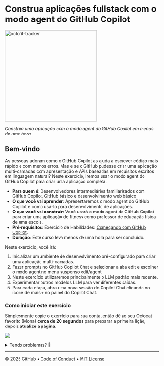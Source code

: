 # Construa aplicações fullstack com o modo agent do GitHub Copilot

<!-- ![](../../actions/workflows/0-start-course.yml/badge.svg?branch=main) -->
<img src="https://github.com/user-attachments/assets/1b3ea5df-f18d-4ed8-9ae6-f96dc1861818" alt="octofit-tracker" width="300"/>

_Construa uma aplicação com o modo agent do GitHub Copilot em menos de uma hora._

## Bem-vindo

As pessoas adoram como o GitHub Copilot as ajuda a escrever código mais rápido e com menos erros.
Mas e se o GitHub pudesse criar uma aplicação multi-camadas com apresentação e APIs baseadas em requisitos escritos em linguagem natural?
Neste exercício, iremos usar o modo agent do GitHub Copilot para criar uma aplicação completa.

- **Para quem é**: Desenvolvedores intermediários familiarizados com GitHub Copilot, GitHub básico e desenvolvimento web básico
- **O que você vai aprender**: Apresentaremos o modo agent do GitHub Copilot e como usá-lo para desenvolvimento de aplicações.
- **O que você vai construir**: Você usará o modo agent do GitHub Copilot para criar uma aplicação de fitness como professor de educação física de uma escola.
- **Pré-requisitos**: Exercício de Habilidades: <a href="https://github.com/skills/getting-started-with-github-copilot">Começando com GitHub Copilot</a>.
- **Duração**: Este curso leva menos de uma hora para ser concluído.

Neste exercício, você irá:

1. Inicializar um ambiente de desenvolvimento pré-configurado para criar uma aplicação multi-camadas.
2. Fazer prompts no GitHub Copilot Chat e selecionar a aba edit e escolher o modo agent no menu suspenso edit/agent.
3. Neste exercício utilizaremos principalmente o LLM padrão mais recente.
4. Experimentar outros modelos LLM para ver diferentes saídas.
5. Para cada etapa, abra uma nova sessão do Copilot Chat clicando no ícone de mais `+` no painel do Copilot Chat.

### Como iniciar este exercício

Simplesmente copie o exercício para sua conta, então dê ao seu Octocat favorito (Mona) **cerca de 20 segundos** para preparar a primeira lição, depois **atualize a página**.

[![](https://img.shields.io/badge/Copiar%20Exerc%C3%ADcio-%E2%86%92-1f883d?style=for-the-badge&logo=github&labelColor=197935)](https://github.com/new?template_owner=dev-pods&template_name=agent-mode-fullstack&owner=%40me&name=agent-mode-fullstack&description=Exercicio:+Construa+aplicacoes+com+modo+agent+do+GitHub+Copilot&visibility=public)

<details>
<summary>Tendo problemas? 🤷</summary><br/>

Ao copiar o exercício, recomendamos as seguintes configurações:

- Para proprietário, escolha sua conta pessoal ou uma organização para hospedar o repositório.

- Recomendamos criar um repositório público, pois repositórios privados usarão minutos do Actions.

Se o exercício não estiver pronto em 20 segundos, verifique a aba "Actions" do seu repositório (ou visite `https://github.com/<SEU-USUARIO>/<SEU-REPO>/actions`).

- Verifique se um job está sendo executado. Às vezes simplesmente demora um pouco mais.

- Se a página mostrar um job que falhou, por favor envie uma issue. Legal, você encontrou um bug! 🐛

</details>

---

&copy; 2025 GitHub &bull; [Code of Conduct](https://www.contributor-covenant.org/version/2/1/code_of_conduct/code_of_conduct.md) &bull; [MIT License](https://gh.io/mit)
